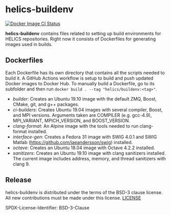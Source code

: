 # helics-buildenv
[![Docker Image CI Status](https://github.com/GMLC-TDC/helics-buildenv/workflows/Docker%20Image%20CI/badge.svg)](https://github.com/GMLC-TDC/helics-buildenv/actions)

**helics-buildenv** contains files related to setting up build environments for HELICS repositories. Right now it consists of Dockerfiles for generating images used in builds.

## Dockerfiles
Each Dockerfile has its own directory that contains all the scripts needed to build it. A GitHub Actions workflow is setup to build and push updated Docker images to Docker Hub. To manually build a Dockerfile, go to its subfolder and then run `docker build . --tag "helics/buildenv:<tag>"`.

- *builder*: Creates an Ubuntu 19.10 image with the default ZMQ, Boost, CMake, git, and g++ packages.
- *ci-builders*: Creates Ubuntu 19.04 images with several compiler, Boost, and MPI versions. Arguments taken are COMPILER (e.g. gcc-4.9), MPI_VARIANT, MPICH_VERSION, and BOOST_VERSION.
- *clang-format*: An Alpine image with the tools needed to run clang-format installed.
- *interface-gen*: Creates a Fedora 31 image with SWIG 4.0.1 and SWIG Matlab (https://github.com/jaeandersson/swig) installed.
- *octave*: Creates an Ubuntu 18.04 image with Octave 4.2.2 installed.
- *sanitizers*: Creates an Ubuntu 19.10 image with clang sanitizers installed. The current image includes address, memory, and thread sanitizers with clang 9.

## Release
helics-buildenv is distributed under the terms of the BSD-3 clause license. All new
contributions must be made under this license. [LICENSE](LICENSE)

SPDX-License-Identifier: BSD-3-Clause
